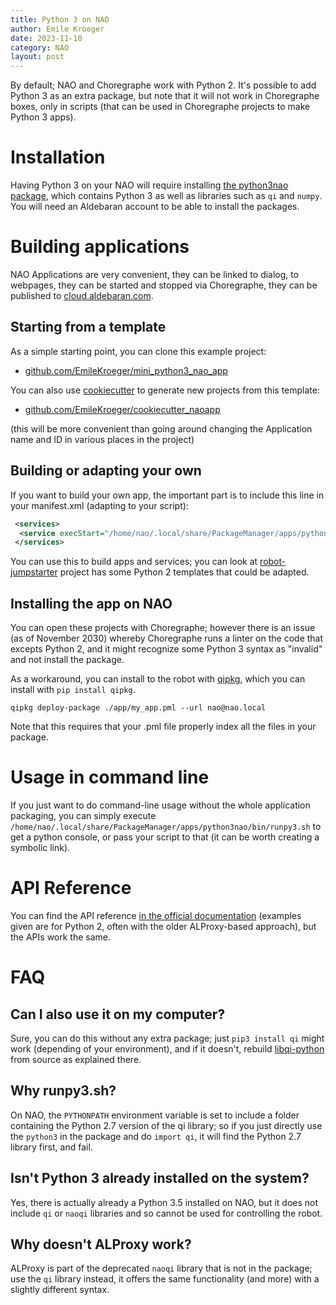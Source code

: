 ```yaml
---
title: Python 3 on NAO
author: Emile Kroeger
date: 2023-11-10
category: NAO
layout: post
---
```


By default; NAO and Choregraphe work with Python 2. It's possible to add Python 3 as an extra package, but note that it will not work in Choregraphe boxes, only in scripts (that can be used in Choregraphe projects to make Python 3 apps).

# Installation

Having Python 3 on your NAO will require installing [the python3nao package](https://cloud.aldebaran-robotics.com/application/python3nao/), which contains Python 3 as well as libraries such as `qi` and `numpy`. You will need an Aldebaran account to be able to install the packages.

# Building applications

NAO Applications are very convenient, they can be linked to dialog, to webpages, they can be started and stopped via Choregraphe, they can be published to [cloud.aldebaran.com](https://cloud.aldebaran.com).

## Starting from a template

As a simple starting point, you can clone this example project:
* [github.com/EmileKroeger/mini_python3_nao_app](https://github.com/EmileKroeger/mini_python3_nao_app)

You can also use [cookiecutter](https://cookiecutter.readthedocs.io/en/stable/) to generate new projects from this template:
* [github.com/EmileKroeger/cookiecutter_naoapp](https://github.com/EmileKroeger/cookiecutter_naoapp)

(this will be more convenient than going around changing the Application name and ID in various places in the project)

## Building or adapting your own

If you want to build your own app, the important part is to include this line in your manifest.xml (adapting to your script):

```xml
 <services>
  <service execStart="/home/nao/.local/share/PackageManager/apps/python3nao/bin/runpy3.sh  scripts/yourscript.py" name="yourappname" autorun="true"/>
 </services>
```

You can use this to build apps and services; you can look at  [robot-jumpstarter](https://github.com/aldebaran/robot-jumpstarter/tree/master) project has some Python 2 templates that could be adapted.


## Installing the app on NAO

You can open these projects with Choregraphe; however there is an issue (as of November 2030) whereby Choregraphe runs a linter on the code that excepts Python 2, and it might recognize some Python 3 syntax as "invalid" and not install the package.

As a workaround, you can install to the robot with [qipkg](http://doc.aldebaran.com/qibuild/beginner/qipkg/tutorial.html), which you can install with `pip install qipkg`.


```
qipkg deploy-package ./app/my_app.pml --url nao@nao.local
```

Note that this requires that your .pml file properly index all the files in your package.

# Usage in command line

If you just want to do command-line usage without the whole application packaging, you can simply execute `/home/nao/.local/share/PackageManager/apps/python3nao/bin/runpy3.sh` to get a python console, or pass your script to that (it can be worth creating a symbolic link).

# API Reference

You can find the API reference [in the official documentation](http://doc.aldebaran.com/2-8/naoqi/index.html) (examples given are for Python 2, often with the older ALProxy-based approach), but the APIs work the same.

# FAQ

## Can I also use it on my computer?

Sure, you can do this without any extra package; just `pip3 install qi` might work (depending of your environment), and if it doesn't, rebuild [libqi-python](https://github.com/aldebaran/libqi-python) from source as explained there.

## Why runpy3.sh?

On NAO, the `PYTHONPATH` environment variable is set to include a folder containing the Python 2.7 version of the qi library; so if you just directly use the `python3` in the package and do `import qi`, it will find the Python 2.7 library first, and fail.

## Isn't Python 3 already installed on the system?

Yes, there is actually already a Python 3.5 installed on NAO, but it does not include `qi` or `naoqi` libraries and so cannot be used for controlling the robot.

## Why doesn't ALProxy work?

ALProxy is part of the deprecated `naoqi` library that is not in the package; use the `qi` library instead, it offers the same functionality (and more) with a slightly different syntax.
